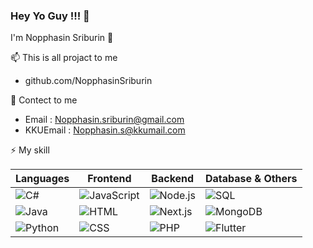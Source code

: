 ### Hey Yo Guy !!! 👋  
I'm Nopphasin Sriburin 🚀  

📫 This is all projact to me
- github.com/NopphasinSriburin

📨 Contect to me
- Email : Nopphasin.sriburin@gmail.com
- KKUEmail : Nopphasin.s@kkumail.com

⚡ My skill 


 | **Languages**  | **Frontend**  | **Backend** | **Database & Others** |
 |---------------|-------------|-------------|----------------|
 | ![C#](https://img.shields.io/badge/-C%23-239120?logo=c-sharp&logoColor=white)  | ![JavaScript](https://img.shields.io/badge/-JavaScript-F7DF1E?logo=javascript&logoColor=black)  | ![Node.js](https://img.shields.io/badge/-Node.js-339933?logo=node.js&logoColor=white)  | ![SQL](https://img.shields.io/badge/-SQL-4479A1?logo=postgresql&logoColor=white) |
 | ![Java](https://img.shields.io/badge/-Java-007396?logo=java&logoColor=white)  | ![HTML](https://img.shields.io/badge/-HTML5-E34F26?logo=html5&logoColor=white)  | ![Next.js](https://img.shields.io/badge/-Next.js-000?logo=nextdotjs&logoColor=white)  | ![MongoDB](https://img.shields.io/badge/-MongoDB-47A248?logo=mongodb&logoColor=white)  |
 | ![Python](https://img.shields.io/badge/-Python-3776AB?logo=python&logoColor=white)  | ![CSS](https://img.shields.io/badge/-CSS3-1572B6?logo=css3&logoColor=white)  | ![PHP](https://img.shields.io/badge/-PHP-777BB4?logo=php&logoColor=white)  | ![Flutter](https://img.shields.io/badge/-Flutter-02569B?logo=flutter&logoColor=white)  |
